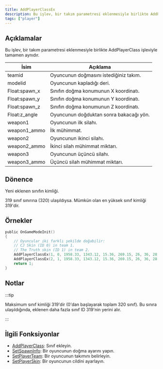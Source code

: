 ```yaml
---
title: AddPlayerClassEx
description: Bu işlev, bir takım parametresi eklenmesiyle birlikte AddPlayerClass işleviyle tamamen aynıdır.
tags: ["player"]
---
```


## Açıklamalar

Bu işlev, bir takım parametresi eklenmesiyle birlikte AddPlayerClass işleviyle tamamen aynıdır.

| İsim          | Açıklama                                |
| ------------- | --------------------------------------- |
| teamid        | Oyuncunun doğmasını istediğiniz takım.  |
| modelid       | Oyuncunun kapladığı deri.               |
| Float:spawn_x | Sınıfın doğma konumunun X koordinatı.   |
| Float:spawn_y | Sınıfın doğma konumunun Y koordinatı.   |
| Float:spawn_z | Sınıfın doğma konumunun Z koordinatı.   |
| Float:z_angle | Oyuncunun doğduktan sonra bakacağı yön. |
| weapon1       | Oyuncunun ilk silahı.                   |
| weapon1_ammo  | İlk mühimmat.                           |
| weapon2       | Oyuncunun ikinci silahı.                |
| weapon2_ammo  | İkinci silah mühimmat miktarı.          |
| weapon3       | Oyuncunun üçüncü silahı.                |
| weapon3_ammo  | Üçüncü silah mühimmat miktarı.          |

## Dönence

Yeni eklenen sınıfın kimliği.

319 sınıf sınırına (320) ulaşıldıysa. Mümkün olan en yüksek sınıf kimliği 319'dir.

## Örnekler

```c
public OnGameModeInit()
{
    // Oyuncular iki farklı şekilde doğabilir:
    // CJ Skin (ID 0) in team 1.
    // The Truth skin (ID 1) in team 2.
    AddPlayerClassEx(1, 0, 1958.33, 1343.12, 15.36, 269.15, 26, 36, 28, 150, 0, 0); // CJ
    AddPlayerClassEx(2, 1, 1958.33, 1343.12, 15.36, 269.15, 26, 36, 28, 150, 0, 0); // The Truth
    return 1;
}
```

## Notlar

:::tip

Maksimum sınıf kimliği 319'dir (0'dan başlayarak toplam 320 sınıf). Bu sınıra ulaşıldığında, eklenen daha fazla sınıf ID 319'nin yerini alır.

:::

## İlgili Fonksiyonlar

- [AddPlayerClass](AddPlayerClass.md): Sınıf ekleyin.
- [SetSpawnInfo](SetSpawnInfo.md): Bir oyuncunun doğma ayarını yapın.
- [SetPlayerTeam](SetPlayerTeam.md): Bir oyuncunun takımını belirleyin.
- [SetPlayerSkin](SetPlayerSkin.md): Bir oyuncunun cildini ayarlayın.
